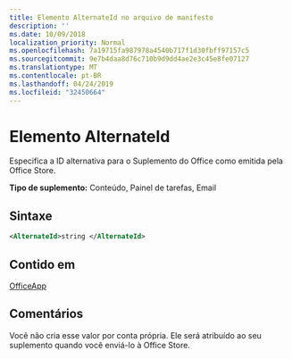 ```yaml
---
title: Elemento AlternateId no arquivo de manifesto
description: ''
ms.date: 10/09/2018
localization_priority: Normal
ms.openlocfilehash: 7a19715fa987978a4540b717f1d30fbff97157c5
ms.sourcegitcommit: 9e7b4daa8d76c710b9d9dd4ae2e3c45e8fe07127
ms.translationtype: MT
ms.contentlocale: pt-BR
ms.lasthandoff: 04/24/2019
ms.locfileid: "32450664"
---
```

# <a name="alternateid-element"></a>Elemento AlternateId

Especifica a ID alternativa para o Suplemento do Office como emitida pela Office Store.

**Tipo de suplemento:** Conteúdo, Painel de tarefas, Email

## <a name="syntax"></a>Sintaxe

```XML
<AlternateId>string </AlternateId>
```

## <a name="contained-in"></a>Contido em

[OfficeApp](officeapp.md)

## <a name="remarks"></a>Comentários

Você não cria esse valor por conta própria. Ele será atribuído ao seu suplemento quando você enviá-lo à Office Store.

